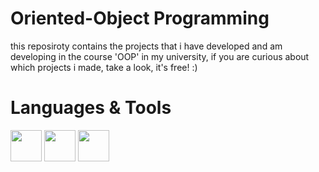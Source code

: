 # Oriented-Object Programming
this reposiroty contains the projects that i have developed and am developing in the course 'OOP' in my university, if you are curious about which projects i made, take a look, it's free! :)

# Languages & Tools
<img src="https://cdn.jsdelivr.net/gh/devicons/devicon@latest/icons/java/java-original.svg" width="50" heigh="50"/> <img src="https://cdn.jsdelivr.net/gh/devicons/devicon@latest/icons/intellij/intellij-original.svg" width="50" height="50"/> <img src="https://cdn.jsdelivr.net/gh/devicons/devicon@latest/icons/git/git-original.svg" width="50" heigth="50"/>
          
